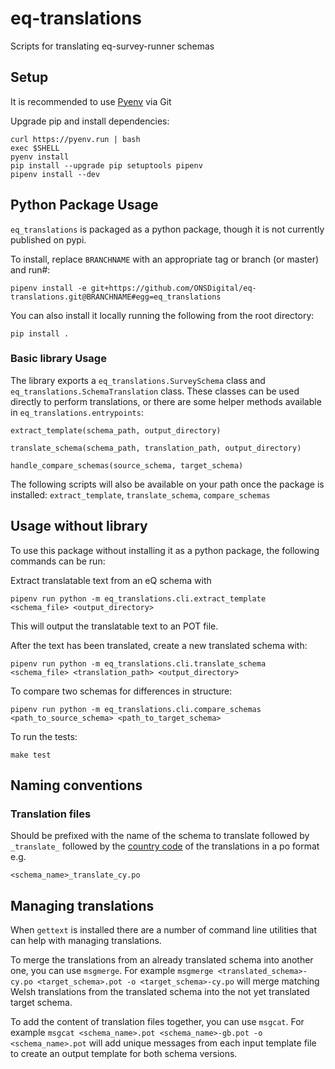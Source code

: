 # eq-translations

Scripts for translating eq-survey-runner schemas 

## Setup

It is recommended to use [Pyenv](https://github.com/pyenv/pyenv-installer) via Git

Upgrade pip and install dependencies:
```
curl https://pyenv.run | bash
exec $SHELL
pyenv install
pip install --upgrade pip setuptools pipenv
pipenv install --dev
```

## Python Package Usage

`eq_translations` is packaged as a python package, though it is not currently published on pypi. 

To install, replace `BRANCHNAME` with an appropriate tag or branch (or master) and run#:

```
pipenv install -e git+https://github.com/ONSDigital/eq-translations.git@BRANCHNAME#egg=eq_translations
```

You can also install it locally running the following from the root directory:

```
pip install .
```

### Basic library Usage
The library exports a `eq_translations.SurveySchema` class and `eq_translations.SchemaTranslation` class. These classes can be used directly to perform translations, or there are some helper methods available in `eq_translations.entrypoints`:

`extract_template(schema_path, output_directory)`

`translate_schema(schema_path, translation_path, output_directory)`

`handle_compare_schemas(source_schema, target_schema)`

The following scripts will also be available on your path once the package is installed: `extract_template`, `translate_schema`, `compare_schemas`

## Usage without library

To use this package without installing it as a python package, the following commands can be run: 

Extract translatable text from an eQ schema with

```
pipenv run python -m eq_translations.cli.extract_template <schema_file> <output_directory>
```
This will output the translatable text to an POT file.


After the text has been translated, create a new translated schema with:

```
pipenv run python -m eq_translations.cli.translate_schema <schema_file> <translation_path> <output_directory>
```

To compare two schemas for differences in structure:

```
pipenv run python -m eq_translations.cli.compare_schemas <path_to_source_schema> <path_to_target_schema>
```

To run the tests:

```
make test
```

## Naming conventions

### Translation files

Should be prefixed with the name of the schema to translate followed by `_translate_` followed by the [country code](https://en.wikipedia.org/wiki/ISO_3166-1) of the translations in a po format e.g.

```
<schema_name>_translate_cy.po
```

## Managing translations

When `gettext` is installed there are a number of command line utilities that can help with managing translations.

To merge the translations from an already translated schema into another one, you can use `msgmerge`. For example `msgmerge <translated_schema>-cy.po <target_schema>.pot -o <target_schema>-cy.po` will merge matching Welsh translations from the translated schema into the not yet translated target schema.

To add the content of translation files together, you can use `msgcat`. For example `msgcat <schema_name>.pot <schema_name>-gb.pot -o <schema_name>.pot` will add unique messages from each input template file to create an output template for both schema versions.
